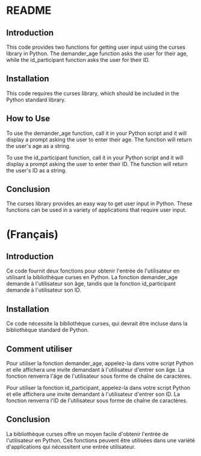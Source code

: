 # README

## Introduction

This code provides two functions for getting user input using the curses library in Python. The demander_age function asks the user for their age, while the id_participant function asks the user for their ID.

## Installation

This code requires the curses library, which should be included in the Python standard library.

## How to Use

To use the demander_age function, call it in your Python script and it will display a prompt asking the user to enter their age. The function will return the user's age as a string.

To use the id_participant function, call it in your Python script and it will display a prompt asking the user to enter their ID. The function will return the user's ID as a string.

## Conclusion

The curses library provides an easy way to get user input in Python. These functions can be used in a variety of applications that require user input.

# (Français)

## Introduction

Ce code fournit deux fonctions pour obtenir l'entrée de l'utilisateur en utilisant la bibliothèque curses en Python. La fonction demander_age demande à l'utilisateur son âge, tandis que la fonction id_participant demande à l'utilisateur son ID.

## Installation

Ce code nécessite la bibliothèque curses, qui devrait être incluse dans la bibliothèque standard de Python.

## Comment utiliser

Pour utiliser la fonction demander_age, appelez-la dans votre script Python et elle affichera une invite demandant à l'utilisateur d'entrer son âge. La fonction renverra l'âge de l'utilisateur sous forme de chaîne de caractères.

Pour utiliser la fonction id_participant, appelez-la dans votre script Python et elle affichera une invite demandant à l'utilisateur d'entrer son ID. La fonction renverra l'ID de l'utilisateur sous forme de chaîne de caractères.

## Conclusion

La bibliothèque curses offre un moyen facile d'obtenir l'entrée de l'utilisateur en Python. Ces fonctions peuvent être utilisées dans une variété d'applications qui nécessitent une entrée utilisateur.
